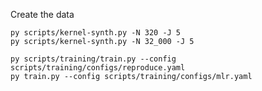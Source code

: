 Create the data
```shell
py scripts/kernel-synth.py -N 320 -J 5
py scripts/kernel-synth.py -N 32_000 -J 5
```

```shell
py scripts/training/train.py --config scripts/training/configs/reproduce.yaml
py train.py --config scripts/training/configs/mlr.yaml
```
